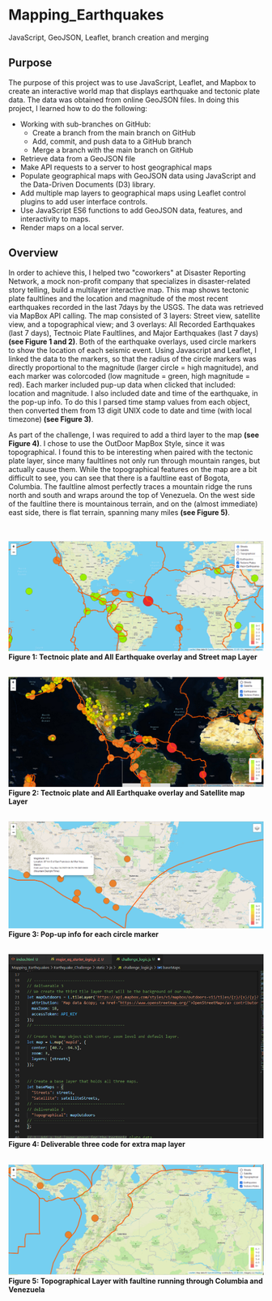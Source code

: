 # Mapping_Earthquakes
JavaScript, GeoJSON, Leaflet, branch creation and merging

## Purpose
The purpose of this project was to use JavaScript, Leaflet, and Mapbox to create an interactive world map that displays earthquake and tectonic plate data.  The data was obtained from online GeoJSON files. In doing this project, I learned how to do the following: 
* Working with sub-branches on GitHub:
  - Create a branch from the main branch on GitHub
  - Add, commit, and push data to a GitHub branch
  - Merge a branch with the main branch on GitHub
* Retrieve data from a GeoJSON file
* Make API requests to a server to host geographical maps
* Populate geographical maps with GeoJSON data using JavaScript and the Data-Driven Documents (D3) library.
* Add multiple map layers to geographical maps using Leaflet control plugins to add user interface controls.
* Use JavaScript ES6 functions to add GeoJSON data, features, and interactivity to maps.
* Render maps on a local server.

## Overview
In order to achieve this, I helped two "coworkers" at Disaster Reporting Network, a mock non-profit company that specializes in disaster-related story telling, build a multilayer interactive map.  This map shows tectonic plate faultlines and the location and magnitude of the most recent earthquakes recorded in the last 7days by the USGS.  The data was retrieved via MapBox API calling.  The map consisted of 3 layers: Street view, satellite view, and a topographical view; and 3 overlays: All Recorded Earthquakes (last 7 days), Tectnoic Plate Faultlines, and Major Earthquakes (last 7 days) **(see Figure 1 and 2)**.  Both of the earthquake overlays, used circle markers to show the location of each seismic event.  Using Javascript and Leaflet, I linked the data to the markers, so that the radius of the circle markers was directly proportional to the magnitude (larger circle = high magnitude), and each marker was colorcoded (low magnitude = green, high magnitude = red).  Each marker included pup-up data when clicked that included: location and magnitude.  I also included date and time of the earthquake, in the pop-up info.  To do this I parsed time stamp values from each object, then converted them from 13 digit UNIX code to date and time (with local timezone) **(see Figure 3)**.

As part of the challenge, I was required to add a third layer to the map **(see Figure 4)**.  I chose to use the OutDoor MapBox Style, since it was topographical.  I found this to be interesting when paired with the tectonic plate layer, since many faultlines not only run through mountain ranges, but actually cause them.  While the topographical features on the map are a bit difficult to see, you can see that there is a faultline east of Bogota, Columbia. The faultline almost perfectly traces a mountain ridge the runs north and south and wraps around the top of Venezuela.  On the west side of the faultline there is mountainous terrain, and on the (almost immediate) east side, there is flat terrain, spanning many miles **(see Figure 5)**.   

<br><br>
![This is an image](https://github.com/bartblack13/Mapping_Earthquakes/blob/main/Earthquake_Challenge/Resources/major_earthquakes.png)
**Figure 1: Tectnoic plate and All Earthquake overlay and Street map Layer** <br><br>

![This is an image](https://github.com/bartblack13/Mapping_Earthquakes/blob/main/Earthquake_Challenge/Resources/earthquake_magnitude_tectonic_satellite.png)
**Figure 2: Tectnoic plate and All Earthquake overlay and Satellite map Layer** <br><br>

![This is an image](https://github.com/bartblack13/Mapping_Earthquakes/blob/main/Earthquake_Challenge/Resources/earthquake_magnitude_tectonic_street.png)
**Figure 3: Pop-up info for each circle marker** <br><br>

![This is an image](https://github.com/bartblack13/Mapping_Earthquakes/blob/main/Earthquake_Challenge/Resources/deliverable3_code.png)
<br>**Figure 4: Deliverable three code for extra map layer** <br><br>

![This is an image](https://github.com/bartblack13/Mapping_Earthquakes/blob/main/Earthquake_Challenge/Resources/topo_2.png)
**Figure 5: Topographical Layer with faultine running through Columbia and Venezuela** <br><br>



